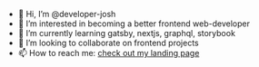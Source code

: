 - 👋 Hi, I’m @developer-josh
- 👀 I’m interested in becoming a better frontend web-developer
- 🌱 I’m currently learning gatsby, nextjs, graphql, storybook
- 💞️ I’m looking to collaborate on frontend projects
- 📫 How to reach me: [check out my landing page](https://www.josharsenault.dev)

<!---
developer-josh/developer-josh is a ✨ special ✨ repository because its `README.md` (this file) appears on your GitHub profile.
You can click the Preview link to take a look at your changes.
--->
